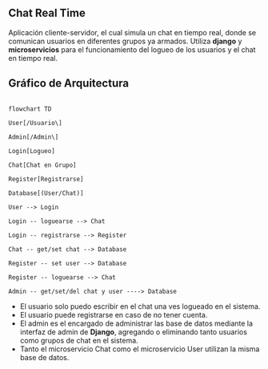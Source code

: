 ## Chat Real Time

Aplicación cliente-servidor, el cual simula un chat en tiempo real, donde se comunican usuarios en diferentes grupos ya armados. Utiliza **django** y **microservicios** para el funcionamiento del logueo de los usuarios y el chat en tiempo real.

## Gráfico de Arquitectura

  
```mermaid

flowchart TD

User[/Usuario\]

Admin[/Admin\]

Login[Logueo]

Chat[Chat en Grupo]

Register[Registrarse]

Database[(User/Chat)]

User --> Login

Login -- loguearse --> Chat

Login -- registrarse --> Register

Chat -- get/set chat --> Database

Register -- set user --> Database

Register -- loguearse --> Chat

Admin -- get/set/del chat y user ----> Database

```
 
- El usuario solo puedo escribir en el chat una ves logueado en el sistema.
- El usuario puede registrarse en caso de no tener cuenta.
- El admin es el encargado de administrar las base de datos mediante la interfaz de admin de **Django**, agregando o eliminando tanto usuarios como grupos de chat en el sistema.
- Tanto el microservicio Chat como el microservicio User utilizan la misma base de datos.